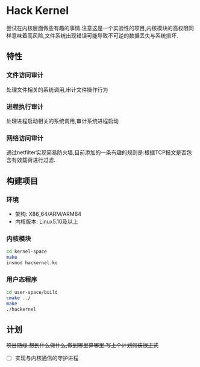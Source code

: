 # Hack Kernel 

尝试在内核层面做些有趣的事情.注意这是一个实验性的项目,内核模块的高权限同样意味着高风险,文件系统出现错误可能导致不可逆的数据丢失与系统损坏.

## 特性

### 文件访问审计

处理文件相关的系统调用,审计文件操作行为

### 进程执行审计

处理进程启动相关的系统调用,审计系统进程启动

### 网络访问审计

通过netfilter实现简易防火墙,目前添加的一条有趣的规则是:根据TCP报文是否包含有效载荷进行过滤.

## 构建项目

### 环境

* 架构: X86_64/ARM/ARM64
* 内核版本: Linux5.10及以上

### 内核模块

```bash
cd kernel-space
make
insmod hackernel.ko
```

### 用户态程序

```bash
cd user-space/build
cmake ../
make
./hackernel
```

## 计划

~~项目随缘,想到什么做什么,做到哪里算哪里.写上个计划假装很正式~~

- [ ] 实现与内核通信的守护进程

